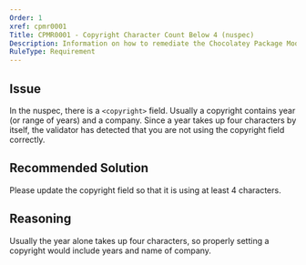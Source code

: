 ```yaml
---
Order: 1
xref: cpmr0001
Title: CPMR0001 - Copyright Character Count Below 4 (nuspec)
Description: Information on how to remediate the Chocolatey Package Moderation Rule 0001
RuleType: Requirement
---
```


<?! Include "../../../../../shared/package-validator-rule-requirement.txt" /?>

## Issue

In the nuspec, there is a `<copyright>` field. Usually a copyright contains year (or range of years) and a company. Since a year takes up four characters by itself, the validator has detected that you are not using the copyright field correctly.

## Recommended Solution

Please update the copyright field so that it is using at least 4 characters.

## Reasoning

Usually the year alone takes up four characters, so properly setting a copyright would include years and name of company.

